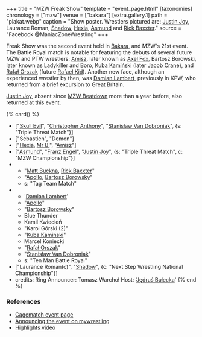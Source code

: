 +++
title = "MZW Freak Show"
template = "event_page.html"
[taxonomies]
chronology = ["mzw"]
venue = ["bakara"]
[extra.gallery.1]
path = "plakat.webp"
caption = "Show poster. Wrestlers pictured are: [Justin Joy](@/w/justin-joy.md), Laurance Roman, [Shadow](@/w/shadow.md), [Hexia](@/w/hexia.md), [Asmund](@/w/asmund.md) and [Rick Baxxter](@/w/rick-baxxter.md)."
source = "Facebook @ManiacZoneWrestling"
+++

Freak Show was the second event held in [Bakara](@/v/bakara.md), and MZW's 21st event. The Battle Royal match is notable for featuring the debuts of several future MZW and PTW wrestlers:
[Amisz](@/w/axel-fox.md), later known as [Axel Fox](@/w/axel-fox.md),
Bartosz Borowski, later known as Ladykiller and [Boro](@/w/boro.md),
[Kuba Kamiński](@/w/jacob-crane.md) (later [Jacob Crane](@/w/jacob-crane.md)),
and [Rafał Orszak](@/w/rafael-kid.md) (future [Rafael Kid](@/w/rafael-kid.md)).
Another new face, although an experienced wrestler by then, was [Damian Lambert](@/w/damien-rothschild.md), previously in KPW, who returned from a brief excursion to Great Britain.

[Justin Joy](@/w/justin-joy.md), absent since [MZW Beatdown](@/e/mzw/2016-05-14-mzw-beatdown.md) more than a year before, also returned at this event.


{% card() %}
- ["[Skull Evil](@/w/skull-evil.md)", "[Christopher Anthony](@/w/christopher-anthony.md)", "[Stanisław Van Dobroniak](@/w/stanislaw-van-dobroniak.md)",
  {s: "Triple Threat Match"}]
- ["Sebastien", "Demon"]
- ["[Hexia](@/w/hexia.md), [Mr B.](@/w/mr-b.md)", "[Amisz](@/w/axel-fox.md)"]
- ["[Asmund](@/w/asmund.md)", "[Franz Engel](@/w/franz-engel.md)", "[Justin Joy](@/w/justin-joy.md)",
  {s: "Triple Threat Match", c: "MZW Championship"}]
- - "[Matt Buckna](@/w/matt-buckna.md), [Rick Baxxter](@/w/rick-baxxter.md)"
  - "[Apollo](@/w/apollo-anderson.md), [Bartosz Borowsky](@/w/boro.md)"
  - s: "Tag Team Match"
- - '[Damian Lambert](@/w/damien-rothschild.md)'
  - "[Apollo](@/w/apollo-anderson.md)"
  - "[Bartosz Borowsky](@/w/boro.md)"
  - Blue Thunder
  - Kamil Kwiecień
  - "Karol Górski (2)"
  - "[Kuba Kamiński](@/w/jacob-crane.md)"
  - Marcel Koniecki
  - "[Rafał Orszak](@/w/rafael-kid.md)"
  - "[Stanisław Van Dobroniak](@/w/stanislaw-van-dobroniak.md)"
  - s: "Ten Man Battle Royal"
- ["Laurance Roman(c)", "[Shadow](@/w/shadow.md)", {c: "Next Step Wrestling National
      Championship"}]
- credits:
    Ring Announcer: Tomasz Warchoł
    Host: '[Jędruś Bułecka](@/w/jedrus-bulecka.md)'
{% end %}

### References

* [Cagematch event page](https://www.cagematch.net/?id=1&nr=189507)
* [Announcing the event on mywrestling](https://mywrestling.com.pl/mzw-freak-show-2017-zapowiedz-gali/)
* [Highlights video](https://www.youtube.com/watch?v=h5NtfBJN95k)
